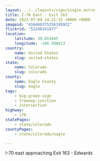 ```yaml
---
layout: ../../layouts/sign/single.astro
title: I-70 East - Exit 163
date: 2022-07-09 14:21:32 +0000 +0000
imageid: "416466375356195922"
flickrid: "52248161877"
location:
    latitude: 39.653045
    longitude: -106.598613
country:
    name: United States
    slug: united-states
state:
    name: Colorado
    slug: colorado
county:
    name: Eagle County
    slug: eagle
tags:
    - big-green-sign
    - freeway-junction
    - intersection
highway:
    - i70
statePages:
    - state/colorado
countyPages:
    - state/colorado/eagle

---
```

I-70 east approaching Exit 163 - Edwards